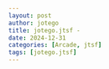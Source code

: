 ```yaml
---
layout: post
author: jotego
title: jotego.jtsf - 
date: 2024-12-31
categories: [Arcade, jtsf]
tags: [jotego.jtsf]
---
```



